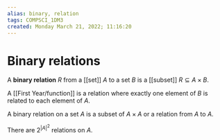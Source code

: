 ```yaml
---
alias: binary, relation
tags: COMPSCI_1DM3
created: Monday March 21, 2022; 11:16:20 
---
```

# Binary relations
A **binary relation** $R$ from a [[set]] $A$ to a set $B$ is a [[subset]] $R\subseteq A\times B$. 

A [[First Year/function]] is a relation where exactly one element of $B$ is related to each element of $A$. 

A binary relation on a set $A$ is a subset of $A\times A$ or a relation from $A$ to $A$.

There are $2^{|A|^2}$ relations on $A$. 